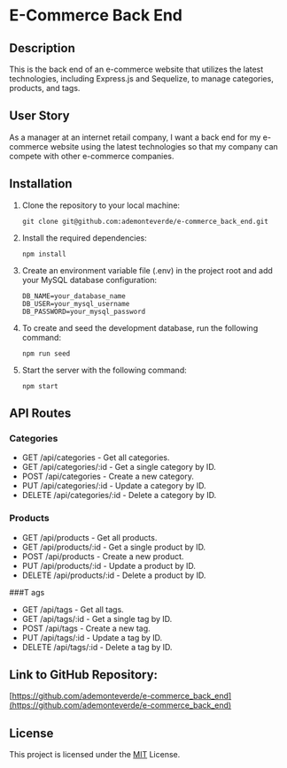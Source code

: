 # E-Commerce Back End

## Description
This is the back end of an e-commerce website that utilizes the latest technologies, including Express.js and Sequelize, to manage categories, products, and tags.

## User Story
As a manager at an internet retail company, I want a back end for my e-commerce website using the latest technologies so that my company can compete with other e-commerce companies.

## Installation
1. Clone the repository to your local machine:

   ```
   git clone git@github.com:ademonteverde/e-commerce_back_end.git
   ```

2. Install the required dependencies:
    ```
    npm install
    ```

3. Create an environment variable file (.env) in the project root and add your MySQL database configuration:
    ```
    DB_NAME=your_database_name
    DB_USER=your_mysql_username
    DB_PASSWORD=your_mysql_password
    ```

4. To create and seed the development database, run the following command:
    ```
    npm run seed
    ```

5. Start the server with the following command:
    ```
    npm start
    ```

## API Routes
### Categories

- GET /api/categories - Get all categories.
- GET /api/categories/:id - Get a single category by ID.
- POST /api/categories - Create a new category.
- PUT /api/categories/:id - Update a category by ID.
- DELETE /api/categories/:id - Delete a category by ID.

### Products
- GET /api/products - Get all products.
- GET /api/products/:id - Get a single product by ID.
- POST /api/products - Create a new product.
- PUT /api/products/:id - Update a product by ID.
- DELETE /api/products/:id - Delete a product by ID.

###T ags
- GET /api/tags - Get all tags.
- GET /api/tags/:id - Get a single tag by ID.
- POST /api/tags - Create a new tag.
- PUT /api/tags/:id - Update a tag by ID.
- DELETE /api/tags/:id - Delete a tag by ID.

## Link to GitHub Repository:

[https://github.com/ademonteverde/e-commerce_back_end](https://github.com/ademonteverde/e-commerce_back_end)

## License

This project is licensed under the [MIT](https://github.com/ademonteverde/svg_logo_maker/blob/main/LICENSE) License.